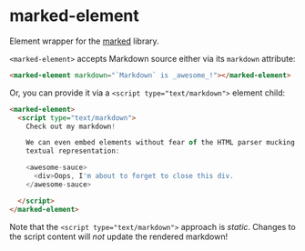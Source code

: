 marked-element
==============

Element wrapper for the [marked](https://github.com/chjj/marked) library.

`<marked-element>` accepts Markdown source either via its `markdown` attribute:

```html
<marked-element markdown="`Markdown` is _awesome_!"></marked-element>
```

Or, you can provide it via a `<script type="text/markdown">` element child:

```html
<marked-element>
  <script type="text/markdown">
    Check out my markdown!

    We can even embed elements without fear of the HTML parser mucking up their
    textual representation:

    <awesome-sauce>
      <div>Oops, I'm about to forget to close this div.
    </awesome-sauce>

  </script>
</marked-element>
```

Note that the `<script type="text/markdown">` approach is _static_. Changes to
the script content will _not_ update the rendered markdown!
